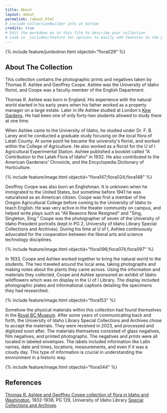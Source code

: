 ```yaml
---
title: About
layout: about
permalink: /about.html
# include CollectionBuilder info at bottom
credits: true
# Edit the markdown on in this file to describe your collection
# Look in _includes/feature for options to easily add features to the page
---
```


{% include feature/jumbotron.html objectid="flora029" %} 

## About The Collection

This collection contains the photographic prints and negatives taken by Thomas R. Ashlee and Geoffrey Coope. Ashlee was the University of Idaho florist, and Coope was a faculty member of the English Department. 

Thomas R. Ashlee was born in England. His experience with the natural world started in his early years when his father worked as a property manager on a large estate. Later in life Ashlee studied at London's [Kew Gardens](https://www.kew.org/kew-gardens). He had been one of only forty-two students allowed to study there at one time. 

When Ashlee came to the University of Idaho, he studied under Dr. F. B. Laney and he conducted a graduate study focusing on the local flora of Latah County. At some point he became the university's florist, and worked within the College of Agriculture. He also worked as a florist for the U of I Agricultural Experimental Station. Ashlee published a booklet called "A Contribution to the Latah Flora of Idaho" in 1932. He also contributed to the American Gardeners' Chronicle, and the Encyclopedia Dictionary of Horticulture. 

{% include feature/image.html objectid="flora147;flora024;flora148" %}

Geoffrey Coope was also born an Englishman. It is unknown when he immigrated to the United States, but sometime before 1941 he was naturalized as an American citizen. Coope was first a member of the Oregon Agricultural College before coming to the University of Idaho to teach English. He was very active in the theater community on campus, and helped write plays such as "All Reasons Now Resigned" and "Sing, Singleton, Sing." Coope was the photographer of seven of the University of Idaho President portraits (kept in PG 2, University of Idaho Library Special Collections and Archives). During his time at U of I, Ashlee continuously advocated for the cooperation between the liberal arts and science technology disciplines. 

{% include feature/image.html objectid="flora096;flora074;flora097" %}

In 1933, Coope and Ashlee worked together to bring the natural world to the students. The two traveled around the local area, taking photographs and making notes about the plants they came across. Using the information and materials they collected, Coope and Ashlee sponsored an exhibit of Idaho wildflowers which was on display in the U of I Library. The display included photographic plates and informational captions detailing the specimens they had researched.

{% include feature/image.html objectid="flora153" %}

Somehow the physical materials within this collection had found themselves in the [Royal BC Museum](https://royalbcmuseum.bc.ca). After some years of communicating back and forth, the University of Idaho Library Special Collections and Archives chose to accept the materials. They were received in 2023, and processed and digitized soon after. The materials themselves consisted of glass negatives, film negatives, and printed photographs. The negatives and prints were all located in labeled envelopes. The labels included information like Latin names, date and times, locations, measurements, and even if it was a cloudy day. This type of information is crucial in understanding the environment in a historic way.

{% include feature/image.html objectid="flora044" %}

## References

[Thomas R. Ashlee and Geoffrey Coope collection of flora in Idaho and Washington](https://archiveswest.orbiscascade.org/ark:80444/xv372138), 1932-1938, PG 129, University of Idaho Library [Special Collections and Archives](https://www.lib.uidaho.edu/special-collections/).
